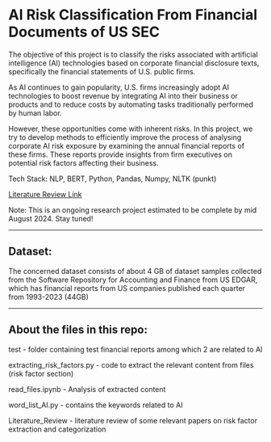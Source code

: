 # AI Risk Classification From Financial Documents of US SEC 

The objective of this project is to classify the risks associated with artificial intelligence (AI) technologies based on corporate financial disclosure texts, specifically the financial statements of U.S. public firms. 

As AI continues to gain popularity, U.S. firms increasingly adopt AI technologies to boost revenue by integrating AI into their business or products and to reduce costs by automating tasks traditionally performed by human labor. 

However, these opportunities come with inherent risks. In this project, we try to develop methods to efficiently improve the process of analysing corporate AI risk exposure by examining the annual financial reports of these firms. These reports provide insights from firm executives on potential risk factors affecting their business.

Tech Stack: NLP, BERT, Python, Pandas, Numpy, NLTK (punkt)

[Literature Review Link](https://github.com/rxdhikx/AI-Risk_Classification-From-Financial-Documents/blob/main/Literature_Review.md)

Note: This is an ongoing research project estimated to be complete by mid August 2024. Stay tuned!

--------------------------------------------------------------------------------------------------------------------------------------------------

## Dataset:

The concerned dataset consists of about 4 GB of dataset samples collected from the Software Repository for Accounting and Finance from US EDGAR, which has financial reports from US companies published each quarter from 1993-2023 (44GB)

--------------------------------------------------------------------------------------------------------------------------------------------------
## About the files in this repo:

test - folder containing test financial reports among which 2 are related to AI

extracting_risk_factors.py - code to extract the relevant content from files (risk factor section)

read_files.ipynb - Analysis of extracted content 

word_list_AI.py - contains the keywords related to AI 

Literature_Review - literature review of some relevant papers on risk factor extraction and categorization
